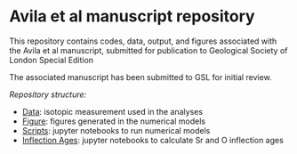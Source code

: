 # Avila et al manuscript repository

This repository contains codes, data, output, and figures associated with
the Avila et al manuscript, submitted for publication to Geological Society of London Special Edition

The associated manuscript has been submitted to GSL
for initial review.

*Repository structure:*

- [Data](Data/): isotopic measurement used in the analyses
- [Figure](Figures/): figures generated in the numerical models
- [Scripts](BoxModels/): jupyter notebooks to run numerical models
- [Inflection Ages](InflectionAges/): jupyter notebooks to calculate Sr and O inflection ages
